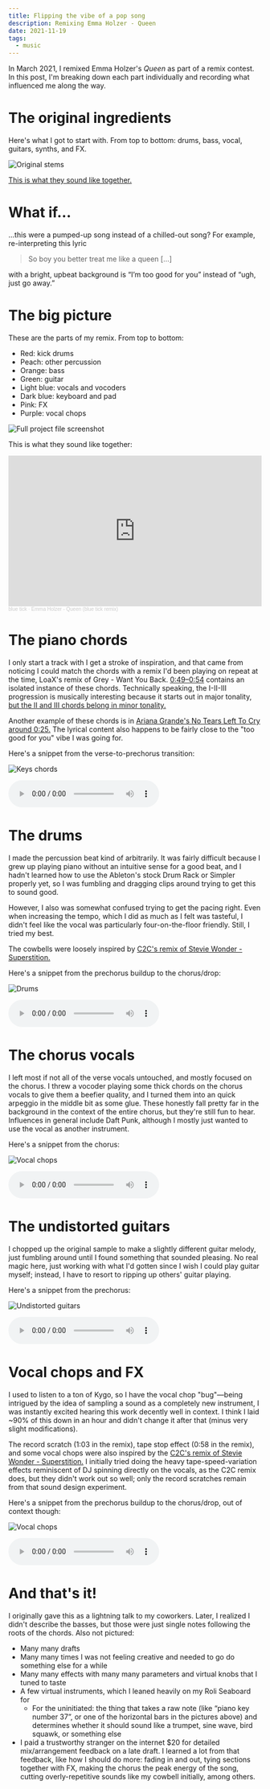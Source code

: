 ```yaml
---
title: Flipping the vibe of a pop song
description: Remixing Emma Holzer - Queen
date: 2021-11-19
tags:
  - music
---
```


In March 2021, I remixed Emma Holzer's _Queen_ as part of a remix contest.
In this post, I'm breaking down each part individually and recording what influenced me along the way.

# The original ingredients

Here's what I got to start with. From top to bottom: drums, bass, vocal, guitars, synths, and FX.

![Original stems](/static/img/queen-stems.png)

[This is what they sound like together.](https://youtu.be/vq31zumfU9s?t=13)

# What if…

…this were a pumped-up song instead of a chilled-out song? For example, re-interpreting this lyric

> So boy you better treat me like a queen […]

with a bright, upbeat background is “I’m too good for you” instead of “ugh, just go away.”

# The big picture

These are the parts of my remix. From top to bottom:
* Red: kick drums
* Peach: other percussion
* Orange: bass
* Green: guitar
* Light blue: vocals and vocoders
* Dark blue: keyboard and pad
* Pink: FX
* Purple: vocal chops

![Full project file screenshot](/static/img/queen-project-full.png)

This is what they sound like together:

<iframe width="100%" height="300" scrolling="no" frameborder="no" allow="autoplay" src="https://w.soundcloud.com/player/?url=https%3A//api.soundcloud.com/tracks/1012780699&color=%23504c4c&auto_play=false&hide_related=true&show_comments=false&show_user=true&show_reposts=false&show_teaser=false&visual=true"></iframe><div style="font-size: 10px; color: #cccccc;line-break: anywhere;word-break: normal;overflow: hidden;white-space: nowrap;text-overflow: ellipsis; font-family: Interstate,Lucida Grande,Lucida Sans Unicode,Lucida Sans,Garuda,Verdana,Tahoma,sans-serif;font-weight: 100;"><a href="https://soundcloud.com/blueticksound" title="blue tick" target="_blank" style="color: #cccccc; text-decoration: none;">blue tick</a> · <a href="https://soundcloud.com/blueticksound/emma-holzer-queen-blue-tick-remix" title="Emma Holzer - Queen (blue tick remix)" target="_blank" style="color: #cccccc; text-decoration: none;">Emma Holzer - Queen (blue tick remix)</a></div>

# The piano chords

I only start a track with I get a stroke of inspiration, and that came from noticing I could match the chords with a remix I'd been playing on repeat at the time, LoaX's remix of Grey - Want You Back. [0:49–0:54](https://youtu.be/KSZ5PDWkva4?t=49) contains an isolated instance of these chords. Technically speaking, the I-II-III progression is musically interesting because it starts out in major tonality, [but the II and III chords belong in minor tonality.](https://www.liveabout.com/the-ii-iii-and-vi-chords-2457058)

Another example of these chords is in [Ariana Grande's No Tears Left To Cry around 0:25.](https://youtu.be/rQ6CGyTbLlk?t=25) The lyrical content also happens to be fairly close to the "too good for you" vibe I was going for.

Here's a snippet from the verse-to-prechorus transition:

![Keys chords](/static/img/queen-keys.png)

<audio controls src="/static/files/queen-keys.mp3"></audio>

# The drums

I made the percussion beat kind of arbitrarily. It was fairly difficult because I grew up playing piano without an intuitive sense for a good beat, and I hadn't learned how to use the Ableton's stock Drum Rack or Simpler properly yet, so I was fumbling and dragging clips around trying to get this to sound good.

However, I also was somewhat confused trying to get the pacing right. Even when increasing the tempo, which I did as much as I felt was tasteful, I didn't feel like the vocal was particularly four-on-the-floor friendly. Still, I tried my best.

The cowbells were loosely inspired by [C2C's remix of Stevie Wonder - Superstition.](https://youtu.be/1TX5gsKBo88?t=16)

Here's a snippet from the prechorus buildup to the chorus/drop:

![Drums](/static/img/queen-drums.png)

<audio controls src="/static/files/queen-drums.mp3"></audio>

# The chorus vocals

I left most if not all of the verse vocals untouched, and mostly focused on the chorus. I threw a vocoder playing some thick chords on the chorus vocals to give them a beefier quality, and I turned them into an quick arpeggio in the middle bit as some glue. These honestly fall pretty far in the background in the context of the entire chorus, but they're still fun to hear. Influences in general include Daft Punk, although I mostly just wanted to use the vocal as another instrument.

Here's a snippet from the chorus:

![Vocal chops](/static/img/queen-ovox.png)

<audio controls src="/static/files/queen-ovox.mp3"></audio>

# The undistorted guitars

I chopped up the original sample to make a slightly different guitar melody, just fumbling around until I found something that sounded pleasing. No real magic here, just working with what I'd gotten since I wish I could play guitar myself; instead, I have to resort to ripping up others' guitar playing.

Here's a snippet from the prechorus:

![Undistorted guitars](/static/img/queen-guitar.png)

<audio controls src="/static/files/queen-guitars.mp3"></audio>

# Vocal chops and FX

I used to listen to a ton of Kygo, so I have the vocal chop "bug"—being intrigued by the idea of sampling a sound as a completely new instrument, I was instantly excited hearing this work decently well in context. I think I laid ~90% of this down in an hour and didn't change it after that (minus very slight modifications).

The record scratch (1:03 in the remix), tape stop effect (0:58 in the remix), and some vocal chops were also inspired by the [C2C's remix of Stevie Wonder - Superstition.](https://youtu.be/1TX5gsKBo88?t=16) I initially tried doing the heavy tape-speed-variation effects reminiscent of DJ spinning directly on the vocals, as the C2C remix does, but they didn't work out so well; only the record scratches remain from that sound design experiment.

Here's a snippet from the prechorus buildup to the chorus/drop, out of context though:

![Vocal chops](/static/img/queen-chops.png)

<audio controls src="/static/files/queen-chops.mp3"></audio>

# And that's it!

I originally gave this as a lightning talk to my coworkers. Later, I realized I didn't describe the basses, but those were just single notes following the roots of the chords. Also not pictured:

* Many many drafts
* Many many times I was not feeling creative and needed to go do something else for a while
* Many many effects with many many parameters and virtual knobs that I tuned to taste
* A few virtual instruments, which I leaned heavily on my Roli Seaboard for
    * For the uninitiated: the thing that takes a raw note (like “piano key number 37”, or one of the horizontal bars in the pictures above) and determines whether it should sound like a trumpet, sine wave, bird squawk, or something else
* I paid a trustworthy stranger on the internet $20 for detailed mix/arrangement feedback on a late draft. I learned a lot from that feedback, like how I should do more: fading in and out, tying sections together with FX, making the chorus the peak energy of the song, cutting overly-repetitive sounds like my cowbell initially, among others.
